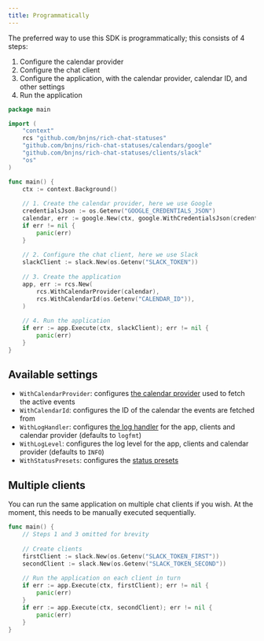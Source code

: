 ```yaml
---
title: Programmatically
---
```


The preferred way to use this SDK is programmatically; this consists of 4 steps:

1. Configure the calendar provider
2. Configure the chat client
3. Configure the application, with the calendar provider, calendar ID, and other settings
4. Run the application

```go
package main

import (
	"context"
	rcs "github.com/bnjns/rich-chat-statuses"
	"github.com/bnjns/rich-chat-statuses/calendars/google"
	"github.com/bnjns/rich-chat-statuses/clients/slack"
	"os"
)

func main() {
	ctx := context.Background()
	
	// 1. Create the calendar provider, here we use Google
	credentialsJson := os.Getenv("GOOGLE_CREDENTIALS_JSON")
	calendar, err := google.New(ctx, google.WithCredentialsJson(credentialsJson))
	if err != nil {
		panic(err)
    }
	
	// 2. Configure the chat client, here we use Slack
	slackClient := slack.New(os.Getenv("SLACK_TOKEN"))
	
	// 3. Create the application
	app, err := rcs.New(
		rcs.WithCalendarProvider(calendar),
		rcs.WithCalendarId(os.Getenv("CALENDAR_ID")),
    )
	
	// 4. Run the application
	if err := app.Execute(ctx, slackClient); err != nil {
		panic(err)
    }
}
```

## Available settings

- `WithCalendarProvider`: configures [the calendar provider](../calendars/index.md) used to fetch the active events
- `WithCalendarId`: configures the ID of the calendar the events are fetched from
- `WithLogHandler`: configures [the log handler](https://github.com/apex/log#handlers) for the app, clients and calendar provider (defaults to `logfmt`)
- `WithLogLevel`: configures the log level for the app, clients and calendar provider (defaults to `INFO`)
- `WithStatusPresets`: configures the [status presets](../reference/status-presets.md)

## Multiple clients

You can run the same application on multiple chat clients if you wish. At the moment, this needs to be manually executed
sequentially.

```go
func main() {
	// Steps 1 and 3 omitted for brevity
	
	// Create clients
	firstClient := slack.New(os.Getenv("SLACK_TOKEN_FIRST"))
	secondClient := slack.New(os.Getenv("SLACK_TOKEN_SECOND"))
	
	// Run the application on each client in turn
	if err := app.Execute(ctx, firstClient); err != nil {
		panic(err)
    }
    if err := app.Execute(ctx, secondClient); err != nil {
        panic(err)
    }
}
```

